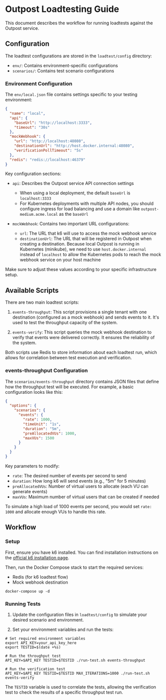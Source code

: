 # Outpost Loadtesting Guide

This document describes the workflow for running loadtests against the Outpost service.

## Configuration

The loadtest configurations are stored in the `loadtest/config` directory:
- `env/`: Contains environment-specific configurations
- `scenarios/`: Contains test scenario configurations

### Environment Configuration

The `env/local.json` file contains settings specific to your testing environment:

```json
{
  "name": "local",
  "api": {
    "baseUrl": "http://localhost:3333",
    "timeout": "30s"
  },
  "mockWebhook": {
    "url": "http://localhost:48080",
    "destinationUrl": "http://host.docker.internal:48080",
    "verificationPollTimeout": "5s"
  },
  "redis": "redis://localhost:46379"
}
```

Key configuration sections:

- `api`: Describes the Outpost service API connection settings
  - When using a local deployment, the default `baseUrl` is `localhost:3333`
  - For Kubernetes deployments with multiple API nodes, you should configure ingress for load balancing and use a domain like `outpost-medium.acme.local` as the `baseUrl`

- `mockWebhook`: Contains two important URL configurations:
  - `url`: The URL that k6 will use to access the mock webhook service
  - `destinationUrl`: The URL that will be registered in Outpost when creating a destination. Because local Outpost is running in Kubernetes (minikube), we need to use `host.docker.internal` instead of `localhost` to allow the Kubernetes pods to reach the mock webhook service on your host machine

Make sure to adjust these values according to your specific infrastructure setup.

## Available Scripts

There are two main loadtest scripts:

1. `events-throughput`: This script provisions a single tenant with one destination (configured as a mock webhook) and sends events to it. It's used to test the throughput capacity of the system.

2. `events-verify`: This script queries the mock webhook destination to verify that events were delivered correctly. It ensures the reliability of the system.

Both scripts use Redis to store information about each loadtest run, which allows for correlation between test execution and verification.

### events-throughput Configuration

The `scenarios/events-throughput` directory contains JSON files that define how the throughput test will be executed. For example, a basic configuration looks like this:

```json
{
  "options": {
    "scenarios": {
      "events": {
        "rate": 1000,
        "timeUnit": "1s",
        "duration": "5m",
        "preAllocatedVUs": 1000,
        "maxVUs": 1500
      }
    }
  }
}
```

Key parameters to modify:
- `rate`: The desired number of events per second to send
- `duration`: How long k6 will send events (e.g., "5m" for 5 minutes)
- `preAllocatedVUs`: Number of virtual users to allocate (each VU can generate events)
- `maxVUs`: Maximum number of virtual users that can be created if needed

To simulate a high load of 1000 events per second, you would set `rate: 1000` and allocate enough VUs to handle this rate.

## Workflow

### Setup

First, ensure you have k6 installed. You can find installation instructions on the [official k6 installation page](https://k6.io/docs/get-started/installation/).

Then, run the Docker Compose stack to start the required services:
- Redis (for k6 loadtest flow)
- Mock webhook destination

```
docker-compose up -d
```

### Running Tests

1. Update the configuration files in `loadtest/config` to simulate your desired scenario and environment.

2. Set your environment variables and run the tests:

```
# Set required environment variables
export API_KEY=your_api_key_here
export TESTID=$(date +%s)

# Run the throughput test
API_KEY=$API_KEY TESTID=$TESTID ./run-test.sh events-throughput

# Run the verification test
API_KEY=$API_KEY TESTID=$TESTID MAX_ITERATIONS=1000 ./run-test.sh events-verify
```

The `TESTID` variable is used to correlate the tests, allowing the verification test to check the results of a specific throughput test run.
